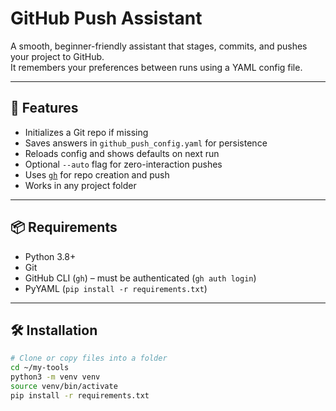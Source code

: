 # GitHub Push Assistant

A smooth, beginner-friendly assistant that stages, commits, and pushes your project to GitHub.  
It remembers your preferences between runs using a YAML config file.

---

## 🚀 Features
- Initializes a Git repo if missing
- Saves answers in `github_push_config.yaml` for persistence
- Reloads config and shows defaults on next run
- Optional `--auto` flag for zero-interaction pushes
- Uses [`gh`](https://cli.github.com/) for repo creation and push
- Works in any project folder

---

## 📦 Requirements
- Python 3.8+
- Git
- GitHub CLI (`gh`) – must be authenticated (`gh auth login`)
- PyYAML (`pip install -r requirements.txt`)

---

## 🛠 Installation
```bash
# Clone or copy files into a folder
cd ~/my-tools
python3 -m venv venv
source venv/bin/activate
pip install -r requirements.txt
